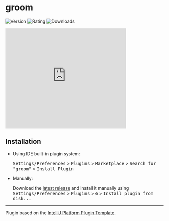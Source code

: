 # groom
![Version](https://img.shields.io/jetbrains/plugin/v/com.icoder0.groom)
![Rating](https://img.shields.io/jetbrains/plugin/r/rating/com.icoder0.groom)
![Downloads](https://img.shields.io/jetbrains/plugin/d/com.icoder0.groom)

<iframe frameborder="none" width="384px" height="319px" src="https://plugins.jetbrains.com/embeddable/card/16272"></iframe>

## Installation

- Using IDE built-in plugin system:
  
  <kbd>Settings/Preferences</kbd> > <kbd>Plugins</kbd> > <kbd>Marketplace</kbd> > <kbd>Search for "groom"</kbd> >
  <kbd>Install Plugin</kbd>
  
- Manually:

  Download the [latest release](https://github.com/ICoder0/groom/releases/latest) and install it manually using
  <kbd>Settings/Preferences</kbd> > <kbd>Plugins</kbd> > <kbd>⚙️</kbd> > <kbd>Install plugin from disk...</kbd>


---
Plugin based on the [IntelliJ Platform Plugin Template][template].

[template]: https://github.com/JetBrains/intellij-platform-plugin-template
